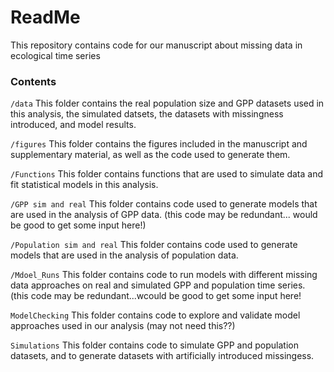 # ReadMe

 This repository contains code for our manuscript about missing data in ecological time series

### Contents
`/data` This folder contains the real population size and GPP datasets used in this analysis, the simulated datsets, the datasets with missingness introduced, and model results. 

`/figures` This folder contains the figures included in the manuscript and supplementary material, as well as the code used to generate them. 

`/Functions` This folder contains functions that are used to simulate data and fit statistical models in this analysis. 

`/GPP sim and real` This folder contains code used to generate models that are used in the analysis of GPP data. (this code may be redundant... would be good to get some input here!)

`/Population sim and real` This folder contains code used to generate models that are used in the analysis of population data. 

`/Mdoel_Runs` This folder contains code to run models with different missing data approaches on real and simulated GPP and population time series. (this code may be redundant...wcould be good to get some input here!

`ModelChecking` This folder contains code to explore and validate model approaches used in our analysis (may not need this??) 

`Simulations` This folder contains code to simulate GPP and population datasets, and to generate datasets with artificially introduced missingess. 
